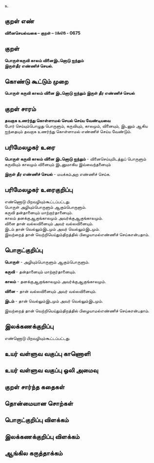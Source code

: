உ

## குறள் எண் 

**வினைசெயல்வகை – குறள் – ௦௬௭௫ - 0675**  

## குறள் 

**பொருள்கருவி காலம் வினைஇடனொடு ஐந்தும்  
இருள்தீர எண்ணிச் செயல்.**  

## கொண்டு கூட்டும் முறை

**பொருள் கருவி காலம் வினை இடனொடு ஐந்தும் இருள் தீர எண்ணிச் செயல்** 

## குறள் சாரம் 

**தவறாக உணர்ந்து கொள்ளாமல் செயல் செய்ய வேண்டியவை**  
போர் செய்யும்பொழுது பொருளும், கருவியும், காலமும், வினையும், இடனும் ஆகிய ஐந்தையும் தவறாக உணர்ந்து கொள்ளாமல் எண்ணிச் செய்ய வேண்டும்.  

## பரிமேலழகர் உரை

**பொருள் கருவி காலம் வினை இடனொடு ஐந்தும்** - வினைசெய்யுமிடத்துப் பொருளும் கருவியும் காலமும் வினையும் இடனுமாகிய இவ்வைந்தனையும்  

**இருள் தீர எண்ணிச் செயல்** - மயக்கம்அற எண்ணிச் செய்க. 

## பரிமேலழகர் உரைகுறிப்பு   

எண்ணொடு பிறவழியும்கூட்டப்பட்டது.  
பொருள் அழியும்பொருளும் ஆகும்பொருளும்.  
கருவி தன்தானையும் மாற்றார்தானையும்.  
காலம் தனக்குஆகுங்காலமும் அவர்க்குஆகுங்காலமும்.  
வினை தான் வல்லவினையும் அவர் வல்லவினையும்.  
இடம் தான் வெல்லும்இடமும் அவர் வெல்லும்இடமும்.  
இவற்றைத் தான் வெற்றியெய்தும்திறத்தில் பிழையாமல்எண்ணிச் செய்கஎன்பதாம்.    

## பொருட்குறிப்பு 

**பொருள்** - அழியும்பொருளும் ஆகும்பொருளும்.  

**கருவி** - தன்தானையும் மாற்றார்தானையும்.  

**காலம்** - தனக்குஆகுங்காலமும் அவர்க்குஆகுங்காலமும்.  

**வினை** - தான் வல்லவினையும் அவர் வல்லவினையும்.  

**இடம்** - தான் வெல்லும்இடமும் அவர் வெல்லும்இடமும்.  

இவற்றைத் தான் வெற்றியெய்தும்திறத்தில் பிழையாமல்எண்ணிச் செய்கஎன்பதாம்.      

## இலக்கணக்குறிப்பு  

எண்ணொடு பிறவழியும்கூட்டப்பட்டது.    

## உயர் வள்ளுவ வகுப்பு காணொளி


## உயர் வள்ளுவ வகுப்பு ஒலி அமைவு 

 
## குறள் சார்ந்த கதைகள் 


## தொன்மையான சொற்கள்


## பொருட்குறிப்பு விளக்கம்


## இலக்கணக்குறிப்பு விளக்கம்


## ஆங்கில கருத்தாக்கம் 


